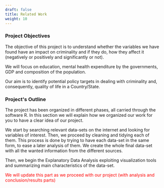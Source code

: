 ```yaml
---
draft: false
title: Related Work
weight: 10
---
```

  
### Project Objectives
  
The objective of this project is to understand whether the variables we have found have an impact on criminality and if they do, how they affect it (negatively or positively and significantly or not). 

We will focus on education, mental health expenditure by the governments, GDP and composition of the population.

Our aim is to identify potential policy targets in dealing with criminality and, consequently, quality of life in a Country/State. 

### Project's Outline

The project has been organized in different phases, all carried through the software R. 
In this section we will explain how we organized our work for you to have a clear idea of our project. 

We start by searching relevant data-sets on the internet and looking for variables of interest. Then, we proceed by cleaning and tidying each of them. This process is done by trying to have each data-set in the same form, to ease a later analysis of them. 
We create the whole final data-set with all the wanted information from the different sources. 

Then, we begin the Explanatory Data Analysis exploiting visualization tools and summarizing main characteristics of the data-set.

<font color="red">We will update this part as we proceed with our project (with analysis and conclusion/results parts) </font>
  